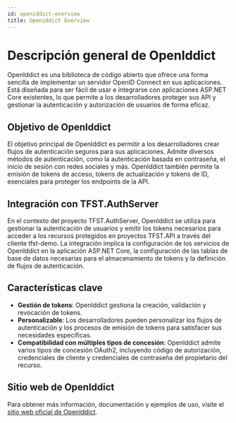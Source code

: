 ```yaml
---
id: openiddict-overview
title: Openiddict Overview
---
```

# Descripción general de OpenIddict

OpenIddict es una biblioteca de código abierto que ofrece una forma sencilla de implementar un servidor OpenID Connect en sus aplicaciones. Está diseñada para ser fácil de usar e integrarse con aplicaciones ASP.NET Core existentes, lo que permite a los desarrolladores proteger sus API y gestionar la autenticación y autorización de usuarios de forma eficaz.

## Objetivo de OpenIddict

El objetivo principal de OpenIddict es permitir a los desarrolladores crear flujos de autenticación seguros para sus aplicaciones. Admite diversos métodos de autenticación, como la autenticación basada en contraseña, el inicio de sesión con redes sociales y más. OpenIddict también permite la emisión de tokens de acceso, tokens de actualización y tokens de ID, esenciales para proteger los endpoints de la API.

## Integración con TFST.AuthServer

En el contexto del proyecto TFST.AuthServer, OpenIddict se utiliza para gestionar la autenticación de usuarios y emitir los tokens necesarios para acceder a los recursos protegidos en proyectos TFST.API a través del cliente tfst-demo. La integración implica la configuración de los servicios de OpenIddict en la aplicación ASP.NET Core, la configuración de las tablas de base de datos necesarias para el almacenamiento de tokens y la definición de flujos de autenticación.

## Características clave

- **Gestión de tokens**: OpenIddict gestiona la creación, validación y revocación de tokens.
- **Personalizable**: Los desarrolladores pueden personalizar los flujos de autenticación y los procesos de emisión de tokens para satisfacer sus necesidades específicas.
- **Compatibilidad con múltiples tipos de concesión**: OpenIddict admite varios tipos de concesión OAuth2, incluyendo código de autorización, credenciales de cliente y credenciales de contraseña del propietario del recurso.

## Sitio web de OpenIddict
Para obtener más información, documentación y ejemplos de uso, visite el [sitio web oficial de OpenIddict](https://openiddict.com/).
